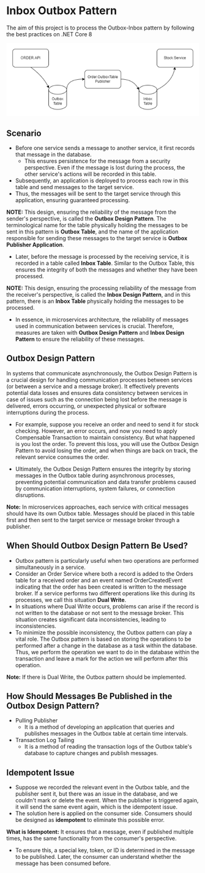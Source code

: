 # Inbox Outbox Pattern
The aim of this project is to process the Outbox-Inbox pattern by following the best practices on .NET Core 8

![outbox-inbox.drawio.png](https://github.com/tahapek5454/Inbox-Outbox-Pattern/blob/main/outbox-inbox.drawio.png)


## Scenario
+ Before one service sends a message to another service, it first records that message in the database.
    + This ensures persistence for the message from a security perspective. Even if the message is lost during the process, the other service's actions will be recorded in this table.
+ Subsequently, an application is deployed to process each row in this table and send messages to the target service.
+ Thus, the messages will be sent to the target service through this application, ensuring guaranteed processing.

**NOTE:** This design, ensuring the reliability of the message from the sender's perspective, is called the **Outbox Design Pattern**. The terminological name for the table physically holding the messages to be sent in this pattern is **Outbox Table**, and the name of the application responsible for sending these messages to the target service is **Outbox Publisher Application**.

+ Later, before the message is processed by the receiving service, it is recorded in a table called **Inbox Table**. Similar to the Outbox Table, this ensures the integrity of both the messages and whether they have been processed.

**NOTE:** This design, ensuring the processing reliability of the message from the receiver's perspective, is called the **Inbox Design Pattern**, and in this pattern, there is an **Inbox Table** physically holding the messages to be processed.

+ In essence, in microservices architecture, the reliability of messages used in communication between services is crucial. Therefore, measures are taken with **Outbox Design Pattern** and **Inbox Design Pattern** to ensure the reliability of these messages.

## Outbox Design Pattern
In systems that communicate asynchronously, the Outbox Design Pattern is a crucial design for handling communication processes between services (or between a service and a message broker). It effectively prevents potential data losses and ensures data consistency between services in case of issues such as the connection being lost before the message is delivered, errors occurring, or unexpected physical or software interruptions during the process.

+ For example, suppose you receive an order and need to send it for stock checking. However, an error occurs, and now you need to apply Compensable Transaction to maintain consistency. But what happened is you lost the order. To prevent this loss, you will use the Outbox Design Pattern to avoid losing the order, and when things are back on track, the relevant service consumes the order.

+ Ultimately, the Outbox Design Pattern ensures the integrity by storing messages in the Outbox table during asynchronous processes, preventing potential communication and data transfer problems caused by communication interruptions, system failures, or connection disruptions.

**Note:** In microservices approaches, each service with critical messages should have its own Outbox table. Messages should be placed in this table first and then sent to the target service or message broker through a publisher.

## When Should Outbox Design Pattern Be Used?
+ Outbox pattern is particularly useful when two operations are performed simultaneously in a service.
+ Consider an Order Service where both a record is added to the Orders table for a received order and an event named OrderCreatedEvent indicating that the order has been created is written to the message broker. If a service performs two different operations like this during its processes, we call this situation **Dual Write**.
+ In situations where Dual Write occurs, problems can arise if the record is not written to the database or not sent to the message broker. This situation creates significant data inconsistencies, leading to inconsistencies.
+ To minimize the possible inconsistency, the Outbox pattern can play a vital role. The Outbox pattern is based on storing the operations to be performed after a change in the database as a task within the database. Thus, we perform the operation we want to do in the database within the transaction and leave a mark for the action we will perform after this operation.

**Note:** If there is Dual Write, the Outbox pattern should be implemented.

## How Should Messages Be Published in the Outbox Design Pattern?
+ Pulling Publisher 
    + It is a method of developing an application that queries and publishes messages in the Outbox table at certain time intervals.
+ Transaction Log Tailing
    + It is a method of reading the transaction logs of the Outbox table's database to capture changes and publish messages.

## Idempotent Issue
+ Suppose we recorded the relevant event in the Outbox table, and the publisher sent it, but there was an issue in the database, and we couldn't mark or delete the event. When the publisher is triggered again, it will send the same event again, which is the idempotent issue.
+ The solution here is applied on the consumer side. Consumers should be designed as **idempotent** to eliminate this possible error.

**What is Idempotent:** It ensures that a message, even if published multiple times, has the same functionality from the consumer's perspective.

+ To ensure this, a special key, token, or ID is determined in the message to be published. Later, the consumer can understand whether the message has been consumed before.

